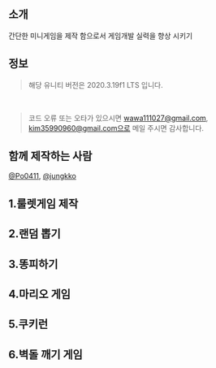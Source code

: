 ## 소개
간단한 미니게임을 제작 함으로서 게임개발 실력을 향상 시키기

## 정보
> 해당 유니티 버전은 2020.3.19f1 LTS 입니다.
<br>

> 코드 오류 또는 오타가 있으시면 wawa111027@gmail.com, kim35990960@gmail.com으로 메일 주시면 감사합니다.

## 함께 제작하는 사람
[@Po0411](https://github.com/Po0411), [@jungkko](https://github.com/jungkko)

## 1.룰렛게임 제작

## 2.랜덤 뽑기

## 3.똥피하기

## 4.마리오 게임

## 5.쿠키런

## 6.벽돌 깨기 게임

